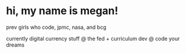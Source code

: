 <!DOCTYPE html>
<html>
<head>
<body>

  <h1>hi, my name is megan!</h1>
  
  prev girls who code, jpmc, nasa, and bcg 
  
  currently digital currency stuff @ the fed + curriculum dev @ code your dreams 
  

</body>
</html>
